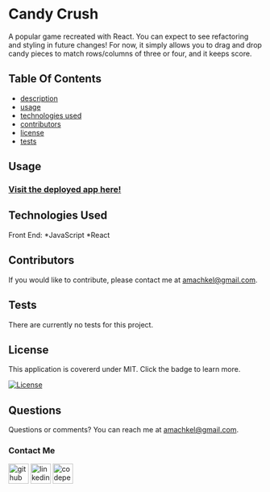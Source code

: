 # Candy Crush 

A popular game recreated with React. You can expect to see refactoring and styling in future changes! For now, it simply allows you to drag and drop candy pieces to match rows/columns of three or four, and it keeps score.

## Table Of Contents 
 - [description](#candy-crush)
 - [usage](#usage)
 - [technologies used](#technologies-used)
 - [contributors](#contributors)
 - [license](#license)
 - [tests](#tests)

 ## Usage
 
  ### [Visit the deployed app here!](https://amachkel.github.io/candy-crush-react/)


## Technologies Used

Front End:
*JavaScript
*React

## Contributors
 If you would like to contribute, please contact me at amachkel@gmail.com.

## Tests 
 There are currently no tests for this project.

## License
 This application is covererd under MIT. Click the badge to learn more. 

 [![License](https://img.shields.io/badge/License-MIT-yellow.svg)](https://opensource.org/licenses/MIT)
## Questions
 Questions or comments? You can reach me at amachkel@gmail.com.
 
 ### Contact Me
 [<img src='https://cdn.jsdelivr.net/npm/simple-icons@3.0.1/icons/github.svg' alt='github' height='40'>](https://github.com/amachkel)  [<img src='https://cdn.jsdelivr.net/npm/simple-icons@3.0.1/icons/linkedin.svg' alt='linkedin' height='40'>](https://www.linkedin.com/in/alex-harkins/)  [<img src='https://cdn.jsdelivr.net/npm/simple-icons@3.0.1/icons/codepen.svg' alt='codepen' height='40'>](https://codepen.io/amachkel)  
